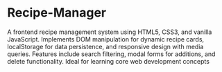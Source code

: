 # Recipe-Manager
A frontend recipe management system using HTML5, CSS3, and vanilla JavaScript. Implements DOM manipulation for dynamic recipe cards, localStorage for data persistence, and responsive design with media queries. Features include search filtering, modal forms for additions, and delete functionality. Ideal for learning core web development concepts

